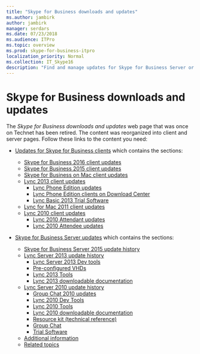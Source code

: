 ```yaml
---
title: "Skype for Business downloads and updates"
ms.author: jambirk
author: jambirk
manager: serdars
ms.date: 07/23/2018
ms.audience: ITPro
ms.topic: overview
ms.prod: skype-for-business-itpro
localization_priority: Normal
ms.collection: IT_Skype16
description: "Find and manage updates for Skype for Business Server or Lync 2013. Use the links to get more information and  then download the updates."
---
```


# Skype for Business downloads and updates 

The _Skype for Business downloads and updates_ web page that was once on Technet has been retired. The content was reorganized into client and server pages. Follow these links to the content you need:

- [Updates for Skype for Business clients](sfb-client-updates.md) which contains the sections:
    - [Skype for Business 2016 client updates](sfb-client-updates.md#skype-for-business-2016-client-updates)
    - [Skype for Business 2015 client updates](sfb-client-updates.md#skype-for-business-2015-client-updates)
    - [Skype for Business on Mac client updates](sfb-client-updates.md#skype-for-business-on-mac-client-updates)
    - [Lync 2013 client updates](sfb-client-updates.md#lync-2013-client-updates)
        - [Lync Phone Edition updates](sfb-client-updates.md#lync-phone-edition-updates)
        - [Lync Phone Edition clients on Download Center](sfb-client-updates.md#lync-phone-edition-clients-on-download-center)
        - [Lync Basic 2013 Trial Software](sfb-client-updates.md#trial-software)
    - [Lync for Mac 2011 client updates](sfb-client-updates.md#lync-for-mac-2011-client-updates)
    - [Lync 2010 client updates](sfb-client-updates.md#lync-2010-client-updates)
        - [Lync 2010 Attendant updates](sfb-client-updates.md#lync-2010-attendant-updates)
        - [Lync 2010 Attendee updates](sfb-client-updates.md#lync-2010-attendee-updates) 

- [Skype for Business Server updates](sfb-server-updates.md) which  contains the sections:
    - [Skype for Business Server 2015 update history](sfb-server-updates.md#skype-for-business-server-2015-update-history)
    - [Lync Server 2013 update history](sfb-server-updates.md#lync-server-2013-update-history)
        - [Lync Server 2013 Dev tools](sfb-server-updates.md#lync-server-2013-dev-tools)
        - [Pre-configured VHDs](sfb-server-updates.md#pre-configured-vhds)
        - [Lync 2013 Tools](sfb-server-updates.md#lync-2013-tools)
        - [Lync 2013 downloadable documentation](sfb-server-updates.md#lync-2013-downloadable-documentation)
    - [Lync Server 2010 update history](sfb-server-updates.md#lync-server-2010-update-history)
        - [Group Chat 2010 updates](sfb-server-updates.md#group-chat-2010-updates)
        - [Lync 2010 Dev Tools](sfb-server-updates.md#lync-2010-dev-tools)
        - [Lync 2010 Tools](sfb-server-updates.md#lync-2010-tools)
        - [Lync 2010 downloadable documentation](sfb-server-updates.md#lync-2010-downloadable-documentation)
        - [Resource kit (technical reference)](sfb-server-updates.md#resource-kit-technical-reference)
        - [Group Chat](sfb-server-updates.md#group-chat)
        - [Trial Software](sfb-server-updates.md#trial-software)
    - [Additional information](sfb-server-updates.md#additional-information)
    - [Related topics](sfb-server-updates.md#related-topics) 
